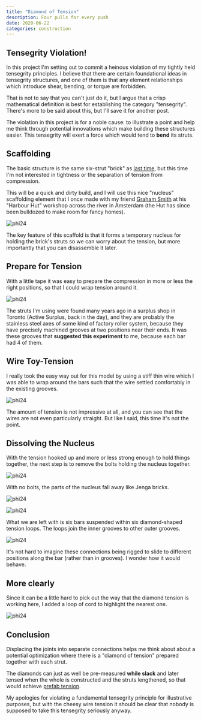 ```yaml
---
title: "Diamond of Tension"
description: Four pulls for every push
date: 2020-06-22
categories: construction
---
```


## Tensegrity Violation!

In this project I'm setting out to commit a heinous violation of my tightly held tensegrity principles. I believe that there are certain foundational ideas in tensegrity structures, and one of them is that any element relationships which introduce shear, bending, or torque are forbidden. 

That is not to say that you can't just do it, but I argue that a crisp mathematical definition is best for establishing the category "tensegrity". There's more to be said about this, but I'll save it for another post.

The violation in this project is for a noble cause: to illustrate a point and help me think through potential innovations which make building these structures easier. This tensegrity will exert a force which would tend to **bend** its struts.

## Scaffolding

The basic structure is the same six-strut "brick" as [last time](/construction/2020/06/15/prefab-tension-1), but this time I'm not interested in tightness or the separation of tension from compression.

This will be a quick and dirty build, and I will use this nice "nucleus" scaffolding element that I once made with my friend [Graham Smith](https://grahamthomassmith.com/curriculum-vitae/) at his "Harbour Hut" workshop across the river in Amsterdam (the Hut has since been bulldozed to make room for fancy homes).

![phi24][phi24-0]

The key feature of this scaffold is that it forms a temporary nucleus for holding the brick's struts so we can worry about the tension, but more importantly that you can disassemble it later.

## Prepare for Tension

With a little tape it was easy to prepare the compression in more or less the right positions, so that I could wrap tension around it.

![phi24][phi24-1]

The struts I'm using were found many years ago in a surplus shop in Toronto (Active Surplus, back in the day), and they are probably the stainless steel axes of some kind of factory roller system, because they have precisely machined grooves at two positions near their ends. It was these grooves that **suggested this experiment** to me, because each bar had 4 of them.

## Wire Toy-Tension

I really took the easy way out for this model by using a stiff thin wire which I was able to wrap around the bars such that the wire settled comfortably in the existing grooves.

![phi24][phi24-a]

The amount of tension is not impressive at all, and you can see that the wires are not even particularly straight. But like I said, this time it's not the point.

## Dissolving the Nucleus

With the tension hooked up and more or less strong enough to hold things together, the next step is to remove the bolts holding the nucleus together.

![phi24][phi24-b]

With no bolts, the parts of the nucleus fall away like Jenga bricks.

![phi24][phi24-c]

![phi24][phi24-d]

What we are left with is six bars suspended within six diamond-shaped tension loops. The loops join the inner grooves to other outer grooves.

![phi24][phi24-e]

It's not hard to imagine these connections being rigged to slide to different positions along the bar (rather than in grooves). I wonder how it would behave.

## More clearly

Since it can be a little hard to pick out the way that the diamond tension is working here, I added a loop of cord to highlight the nearest one.

![phi24][phi24-z]

## Conclusion

Displacing the joints into separate connections helps me think about about a potential optimization where there is a "diamond of tension" prepared together with each strut.

The diamonds can just as well be pre-measured **while slack** and later tensed when the whole is constructed and the struts lengthened, so that would achieve [prefab tension](/construction/2020/06/15/prefab-tension-1).

My apologies for violating a fundamental tensegrity principle for illustrative purposes, but with the cheesy wire tension it should be clear that nobody is supposed to take this tensegrity seriously anyway.

[phi24-0]: https://pretenst.com/images/2020-06/phi24-0.jpg
[phi24-1]: https://pretenst.com/images/2020-06/phi24-1.jpg
[phi24-a]: https://pretenst.com/images/2020-06/phi24-a.jpg
[phi24-b]: https://pretenst.com/images/2020-06/phi24-b.jpg
[phi24-c]: https://pretenst.com/images/2020-06/phi24-c.jpg
[phi24-d]: https://pretenst.com/images/2020-06/phi24-d.jpg
[phi24-e]: https://pretenst.com/images/2020-06/phi24-e.jpg
[phi24-z]: https://pretenst.com/images/2020-06/phi24-z.jpg
